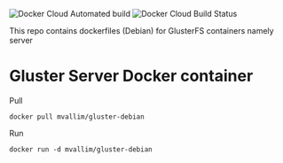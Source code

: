 ![Docker Cloud Automated build](https://img.shields.io/docker/cloud/automated/mvallim/gluster-debian)
![Docker Cloud Build Status](https://img.shields.io/docker/cloud/build/mvallim/gluster-debian)

This repo contains dockerfiles (Debian) for GlusterFS containers namely server

# Gluster Server Docker container

Pull

```console
docker pull mvallim/gluster-debian
```

Run

```console
docker run -d mvallim/gluster-debian
```
